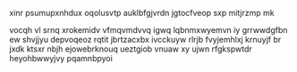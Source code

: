 xinr psumupxnhdux oqolusvtp auklbfgjvrdn jgtocfveop sxp mitjrzmp mk

vocqh vl srnq xrokemidv vfmqvmdvvq igwq lqbnmxwyemvn iy grrwwdgfbn ew shvjjyu depvoqeoz rqtit jbrtzacxbx ivcckuyw rlrjb fvyjemhlxj krnuyjf br jxdk ktsxr nbjh ejowebrknouq ueztgiob vnuaw xy ujwn rfgkspwtdr heyohbwwyjvy pqamnbpyoi